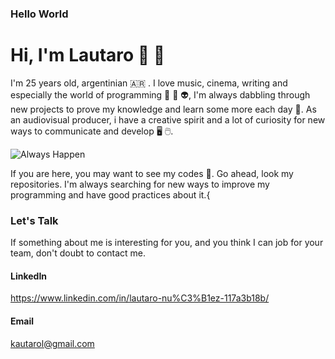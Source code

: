 ### Hello World ###

# Hi, I'm Lautaro 👋 🖖 #

I'm 25 years old, argentinian 🇦🇷 . I love music, cinema, writing and especially the world of programming 👾 🤖 👽, I'm always dabbling through new projects to prove my knowledge and learn some more each day 💪. As an audiovisual producer, i have a creative spirit and a lot of curiosity for new ways to communicate and develop 🖥️ 🖱️.

![Always Happen](https://i.pinimg.com/564x/a8/f8/93/a8f893a5f40158f54eaf4ddb1b2feb2b.jpg)

If you are here, you may want to see my codes 👀. Go ahead, look my repositories. I'm always searching for new ways to improve my programming and have good practices about it.{

### Let's Talk ###
If something about me is interesting for you, and you think I can job for your team, don't doubt to contact me. 
#### LinkedIn ####
https://www.linkedin.com/in/lautaro-nu%C3%B1ez-117a3b18b/
#### Email #### 
kautarol@gmail.com


<!--
**lautar007/lautar007** is a ✨ _special_ ✨ repository because its `README.md` (this file) appears on your GitHub profile.

Here are some ideas to get you started:

- 🔭 I’m currently working on ...
- 🌱 I’m currently learning ...
- 👯 I’m looking to collaborate on ...
- 🤔 I’m looking for help with ...
- 💬 Ask me about ...
- 📫 How to reach me: ...
- 😄 Pronouns: ...
- ⚡ Fun fact: ...
-->


